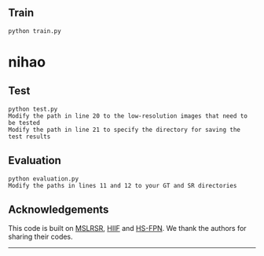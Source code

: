 ## Train
```
python train.py
```
# nihao 
## Test
```
python test.py
Modify the path in line 20 to the low-resolution images that need to be tested
Modify the path in line 21 to specify the directory for saving the test results
```

## Evaluation
```
python evaluation.py
Modify the paths in lines 11 and 12 to your GT and SR directories
```

## Acknowledgements

This code is built on [MSLRSR](https://github.com/clelevo/MSLRSR), [HIIF](https://github.com/YuxuanJJ/HIIF) and [HS-FPN](https://github.com/ShiZican/HS-FPN). We thank the authors for sharing their codes.

---
